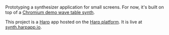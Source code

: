 Prototyping a synthesizer application for small screens.
For now, it's built on top of a [Chromium demo wave table synth](http://chromium.googlecode.com/svn/trunk/samples/audio/wavetable-synth.html).

This project is a [Harp](http://github.com/sintaxi/harp) app hosted on the [Harp platform](http://harp.io). It is live at [synth.harpapp.io](http://synth.harpapp.io).
